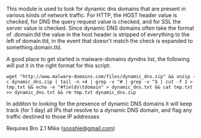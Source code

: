 This module is used to look for dynamic dns domains that are present in various kinds of
network traffic. For HTTP, the HOST header value is checked, for DNS the query request value
is checked, and for SSL the server value is checked. Since dynamic DNS domains often take
the format of <user defined>.domain.tld the value in the host header is stripped of everything 
to the left of domain.tld, in the event that doesn't match the check is expanded to 
something.domain.tld.

A good place to get started is malware-domains dyndns list, the following will put it in the 
right format for this script:
```
wget "http://www.malware-domains.com/files/dynamic_dns.zip" && unzip -c dynamic_dns.zip | tail -n +4 | grep -v ^# | grep -v ^$ | cut -f 1 > tmp.txt && echo -e "#fields\tdomain" > dynamic_dns.txt && cat tmp.txt >> dynamic_dns.txt && rm tmp.txt dynamic_dns.zip
```

In additon to looking for the presence of dynamic DNS domains it will keep track (for 1 day)
all IPs that resolve to a dynamic DNS domain, and flag any traffic destined to those IP addresses

Requires Bro 2.1
Mike (sooshie@gmail.com)
